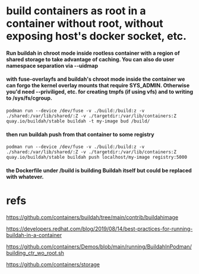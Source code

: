 # build containers as root in a container without root, without exposing host's docker socket, etc.

#### Run buildah in chroot mode inside rootless container with a region of shared storage to take advantage of caching. You can also do user namespace separation via --uidmap

#### with fuse-overlayfs and buildah's chroot mode inside the container we can forgo the kernel overlay mounts that require SYS_ADMIN. Otherwise you'd need --priviliged, etc. for creating tmpfs (if using vfs) and to writing to /sys/fs/cgroup.

    podman run --device /dev/fuse -v ./build:/build:z -v ./shared:/var/lib/shared/:Z -v ./targetdir:/var/lib/containers:Z quay.io/buildah/stable buildah -t my-image bud /build/

#### then run buildah push from that container to some registry

    podman run --device /dev/fuse -v ./build:/build:z -v ./shared:/var/lib/shared/:Z -v ./targetdir:/var/lib/containers:Z quay.io/buildah/stable buildah push localhost/my-image registry:5000

#### the Dockerfile under /build is building Buildah itself but could be replaced with whatever.

# refs
https://github.com/containers/buildah/tree/main/contrib/buildahimage

https://developers.redhat.com/blog/2019/08/14/best-practices-for-running-buildah-in-a-container

https://github.com/containers/Demos/blob/main/running/BuildahInPodman/building_ctr_wo_root.sh

https://github.com/containers/storage
